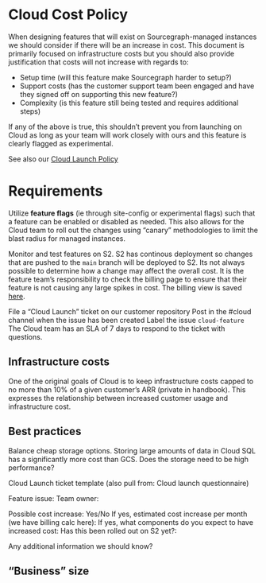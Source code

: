 # Cloud Cost Policy

When designing features that will exist on Sourcegraph-managed instances we should consider if there will be an increase in cost. This document is primarily focused on infrastructure costs but you should also provide justification that costs will not increase with regards to:

- Setup time (will this feature make Sourcegraph harder to setup?)
- Support costs (has the customer support team been engaged and have they signed off on supporting this new feature?)
- Complexity (is this feature still being tested and requires additional steps)

If any of the above is true, this shouldn’t prevent you from launching on Cloud as long as your team will work closely with ours and this feature is clearly flagged as experimental.

See also our [Cloud Launch Policy](./cloud-launch.md)

# Requirements

Utilize **feature flags** (ie through site-config or experimental flags) such that a feature can be enabled or disabled as needed. This also allows for the Cloud team to roll out the changes using “canary” methodologies to limit the blast radius for managed instances.

Monitor and test features on S2. S2 has continous deployment so changes that are pushed to the `main` branch will be deployed to S2. Its not always possible to determine how a change may affect the overall cost. It is the feature team’s responsibility to check the billing page to ensure that their feature is not causing any large spikes in cost. The billing view is saved [here](https://console.cloud.google.com/billing/017005-C370B2-0E3030/reports;savedView=8549f3e5-8bfa-4a88-9b41-42a72eeb93f5?organizationId=244397465763&project=sourcegraph-dev).

File a “Cloud Launch” ticket on our customer repository
Post in the #cloud channel when the issue has been created
Label the issue `cloud-feature`
The Cloud team has an SLA of 7 days to respond to the ticket with questions.

## Infrastructure costs

One of the original goals of Cloud is to keep infrastructure costs capped to no more than 10% of a given customer’s ARR (private in handbook). This expresses the relationship between increased customer usage and infrastructure cost.

## Best practices

Balance cheap storage options. Storing large amounts of data in Cloud SQL has a significantly more cost than GCS. Does the storage need to be high performance?

Cloud Launch ticket template (also pull from: Cloud launch questionnaire)

Feature issue:
Team owner:

Possible cost increase: Yes/No
If yes, estimated cost increase per month (we have billing calc here):
If yes, what components do you expect to have increased cost:
Has this been rolled out on S2 yet?:

Any additional information we should know?

## “Business” size

<!--
Our standard size estimate is here (this is dynamic calculator). These are fixed costs.
With networking and executors (which can vary in cost) we attempt to keep the overall cost around $500 (private in handbook) per month. Any changes that represent an additional fixed cost must obtain approval from the Cloud team (ie an additional database or storage solution). This is needed to ensure that new features do not endanger our standard pricing model. This pricing is also used for trial instances which is why it's imperative that it does not change without approval. -->
